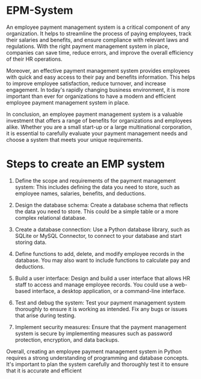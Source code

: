 # EPM-System

An employee payment management system is a critical component of any organization. It helps to streamline the process of paying employees, track their salaries and benefits, and ensure compliance with relevant laws and regulations. With the right payment management system in place, companies can save time, reduce errors, and improve the overall efficiency of their HR operations.

Moreover, an effective payment management system provides employees with quick and easy access to their pay and benefits information. This helps to improve employee satisfaction, reduce turnover, and increase engagement. In today's rapidly changing business environment, it is more important than ever for organizations to have a modern and efficient employee payment management system in place.

In conclusion, an employee payment management system is a valuable investment that offers a range of benefits for organizations and employees alike. Whether you are a small start-up or a large multinational corporation, it is essential to carefully evaluate your payment management needs and choose a system that meets your unique requirements.

# Steps to create an EMP system
 1. Define the scope and requirements of the payment management system: This includes defining the data you need to store, such as employee names, salaries, benefits, and deductions.

2. Design the database schema: Create a database schema that reflects the data you need to store. This could be a simple table or a more complex relational database.

3. Create a database connection: Use a Python database library, such as SQLite or MySQL Connector, to connect to your database and start storing data.

4. Define functions to add, delete, and modify employee records in the database. You may also want to include functions to calculate pay and deductions.

5. Build a user interface: Design and build a user interface that allows HR staff to access and manage employee records. You could use a web-based interface, a desktop application, or a command-line interface.

6. Test and debug the system: Test your payment management system thoroughly to ensure it is working as intended. Fix any bugs or issues that arise during testing.

7. Implement security measures: Ensure that the payment management system is secure by implementing measures such as password protection, encryption, and data backups.

Overall, creating an employee payment management system in Python requires a strong understanding of programming and database concepts. It's important to plan the system carefully and thoroughly test it to ensure that it is accurate and efficient
